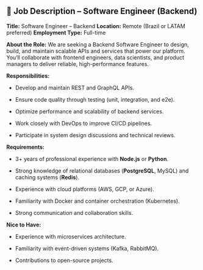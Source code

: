 ## 📄 Job Description – Software Engineer (Backend)

**Title:** Software Engineer – Backend
**Location:** Remote (Brazil or LATAM preferred)
**Employment Type:** Full-time

**About the Role:**
We are seeking a Backend Software Engineer to design, build, and maintain scalable APIs and services that power our platform. You’ll collaborate with frontend engineers, data scientists, and product managers to deliver reliable, high-performance features.

**Responsibilities:**

- Develop and maintain REST and GraphQL APIs.

- Ensure code quality through testing (unit, integration, and e2e).

- Optimize performance and scalability of backend services.

- Work closely with DevOps to improve CI/CD pipelines.

- Participate in system design discussions and technical reviews.


**Requirements:**

- 3+ years of professional experience with **Node.js** or **Python**.

- Strong knowledge of relational databases (**PostgreSQL**, MySQL) and caching systems (**Redis**).

- Experience with cloud platforms (AWS, GCP, or Azure).

- Familiarity with Docker and container orchestration (Kubernetes).

- Strong communication and collaboration skills.


**Nice to Have:**

- Experience with microservices architecture.

- Familiarity with event-driven systems (Kafka, RabbitMQ).

- Contributions to open-source projects.